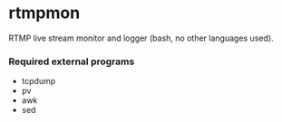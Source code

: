 # rtmpmon

RTMP live stream monitor and logger (bash, no other languages used).

### Required external programs
* tcpdump
* pv
* awk
* sed

